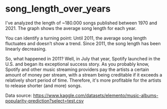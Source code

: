 # song_length_over_years
I've analyzed the length of ~180.000 songs published between 1970 and 2021. The graph shows the average song length for each year.   
  
You can identify a turning point: Until 2011, the average song length fluctuates and doesn’t show a trend. Since 2011, the song length has been linearly decreasing.  
  
So, what happened in 2011? Well, in July that year, Spotify launched in the U.S. and began its exceptional success story. As you probably know, Spotify and other music streaming providers pay the artists a certain amount of money per stream, with a stream being creditable if it exceeds a relatively short period of time. Therefore, it's more profitable for the artists to release shorter (and more) songs.  
  
  
Data source: https://www.kaggle.com/datasets/elemento/music-albums-popularity-prediction?select=test.csv